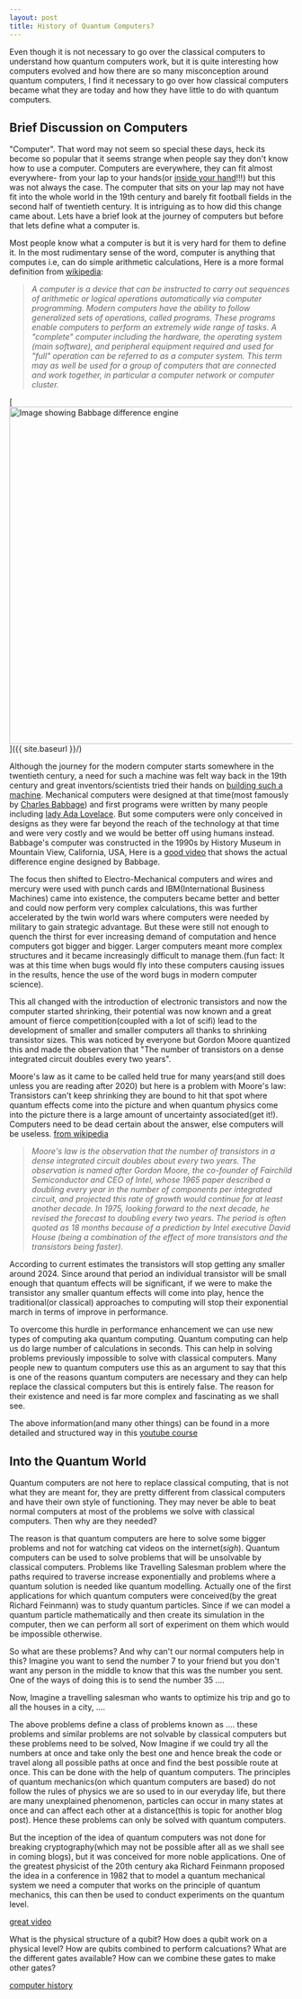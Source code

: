 ```yaml
---
layout: post
title: History of Quantum Computers?
---
```


Even though it is not necessary to go over the classical computers to understand how quantum computers work, but it is quite interesting how computers evolved and how there are so many misconception around quantum computers, I find it necessary to go over how classical computers became what they are today and how they have little to do with quantum computers. 

## Brief Discussion on Computers

"Computer". That word may not seem so special these days, heck its become so popular that it seems strange when people say they don't know how to use a computer. Computers are everywhere, they can fit almost everywhere- from your lap to your hands(or [inside your hand](https://www.dailymail.co.uk/sciencetech/article-3221287/Would-microchipped-Kaspersky-implants-chip-man-s-hand-one-day-used-pay-goods-unlock-home.html)!!!) but this was not always the case. The computer that sits on your lap may not have fit into the whole world in the 19th century and barely fit football fields in the second half of twentieth century. It is intriguing as to how did this change came about. Lets have a brief look at the journey of computers but before that lets define what a computer is.

Most people know what a computer is but it is very hard for them to define it. In the most rudimentary sense of the word, computer is anything that computes i.e, can do simple arithmetic calculations, Here is a more formal definition from [wikipedia](https://en.wikipedia.org/wiki/Computer):

>_A computer is a device that can be instructed to carry out sequences of arithmetic or logical operations automatically via computer programming. Modern computers have the ability to follow generalized sets of operations, called programs. These programs enable computers to perform an extremely wide range of tasks. A "complete" computer including the hardware, the operating system (main software), and peripheral equipment required and used for "full" operation can be referred to as a computer system. This term may as well be used for a group of computers that are connected and work together, in particular a computer network or computer cluster._

[<img src="{{ site.baseurl }}/images/DifferenceEngine.jpeg" alt="Image showing Babbage difference engine" style="width: 600px;"/>]({{ site.baseurl }}/)

Although the journey for the modern computer starts somewhere in the twentieth century, a need for such a machine was felt way back in the 19th century and great inventors/scientists tried their hands on [building such a machine](https://en.wikipedia.org/wiki/Difference_engine). Mechanical computers were designed at that time(most famously by [Charles Babbage](https://en.wikipedia.org/wiki/Charles_Babbage)) and first programs were written by many people including [lady Ada Lovelace](http://mentalfloss.com/article/53131/ada-lovelace-first-computer-programmer). But some computers were only conceived in designs as they were far beyond the reach of the technology at that time and were very costly and we would be better off using humans instead. Babbage's computer was constructed in the 1990s by History Museum in Mountain View, California, USA, Here is a [good video](https://www.youtube.com/watch?v=BlbQsKpq3Ak&t=1279s) that shows the actual difference engine designed by Babbage.

The focus then shifted to Electro-Mechanical computers and wires and mercury were used with punch cards and IBM(International Business Machines) came into existence, the computers became better and better and could now perform very complex calculations, this was further accelerated by the twin world wars where computers were needed by military to gain strategic advantage. But these were still not enough to quench the thirst for ever increasing demand of computation and hence computers got bigger and bigger. Larger computers meant more complex structures and it became increasingly difficult to manage them.(fun fact: It was at this time when bugs would fly into these computers causing issues in the results, hence the use of the word bugs in modern computer science).

This all changed with the introduction of electronic transistors and now the computer started shrinking, their potential was now known and a great amount of fierce competition(coupled with a lot of scifi) lead to the development of smaller and smaller computers all thanks to shrinking transistor sizes. This was noticed by everyone but Gordon Moore quantized this and made the observation that "The number of transistors on a dense integrated circuit doubles every two years".

Moore's law as it came to be called held true for many years(and still does unless you are reading after 2020) but here is a problem with Moore's law: Transistors can't keep shrinking they are bound to hit that spot where quantum effects come into the picture and when quantum physics come into the picture there is a large amount of uncertainty associated(get it!). Computers need to be dead certain about the answer, else computers will be useless. [from wikipedia](ttps://en.wikipedia.org/wiki/Moore%27s_law)

>_Moore's law is the observation that the number of transistors in a dense integrated circuit doubles about every two years. The observation is named after Gordon Moore, the co-founder of Fairchild Semiconductor and CEO of Intel, whose 1965 paper described a doubling every year in the number of components per integrated circuit, and projected this rate of growth would continue for at least another decade. In 1975, looking forward to the next decade, he revised the forecast to doubling every two years. The period is often quoted as 18 months because of a prediction by Intel executive David House (being a combination of the effect of more transistors and the transistors being faster)._   

According to current estimates the transistors will stop getting any smaller around 2024. Since around that period an individual transistor will be small enough that quantum effects will be significant, if we were to make the transistor any smaller quantum effects will come into play, hence the traditional(or classical) approaches to computing will stop their exponential march in terms of improve in performance.

To overcome this hurdle in performance enhancement we can use new types of computing aka quantum computing. Quantum computing can help us do large number of calculations in seconds. This can help in solving problems previously impossible to solve with classical computers. Many people new to quantum computers use this as an argument to say that this is one of the reasons quantum computers are necessary and they can help replace the classical computers but this is entirely false. The reason for their existence and need is far more complex and fascinating as we shall see.

The above information(and many other things) can be found in a more detailed and structured way in this [youtube course](https://www.youtube.com/playlist?list=PL8dPuuaLjXtNlUrzyH5r6jN9ulIgZBpdo)

## Into the Quantum World

Quantum computers are not here to replace classical computing, that is not what they are meant for, they are pretty different from classical computers and have their own style of functioning. They may never be able to beat normal computers at most of the problems we solve with classical computers. Then why are they needed?

The reason is that quantum computers are here to solve some bigger problems and not for watching cat videos on the internet(_sigh_). Quantum computers can be used to solve problems that will be unsolvable by classical computers. Problems like Travelling Salesman problem where the paths required to traverse increase exponentially and problems where a quantum solution is needed like quantum modelling. Actually one of the first applications for which quantum computers were conceived(by the great Richard Feinmann) was to study quantum particles. Since if we can model a quantum particle mathematically and then create its simulation in the computer, then we can perform all sort of experiment on them which would be impossible otherwise.

So what are these problems? And why can't our normal computers help in this? Imagine you want to send the number 7 to your friend but you don't want any person in the middle to know that this was the number you sent. One of the ways of doing this is to send the number 35 ....

Now, Imagine a travelling salesman who wants to optimize his trip and go to all the houses in a city, ....

The above problems define a class of problems known as .... these problems and similar problems are not solvable by classical computers but these problems need to be solved, Now Imagine if we could try all the numbers at once and take only the best one and hence break the code or travel along all possible paths at once and find the best possible route at once. This can be done with the help of quantum computers. The principles of quantum mechanics(on which quantum computers are based) do not follow the rules of physics we are so used to in our everyday life, but there are many unexplained phenomenon, particles can occur in many states at once and can affect each other at a distance(this is topic for another blog post). Hence these problems can only be solved with quantum computers.

But the inception of the idea of quantum computers was not done for breaking cryptography(which may not be possible after all as we shall see in coming blogs), but it was conceived for more noble applications. One of the greatest physicist of the 20th century aka Richard Feinmann proposed the idea in a conference in 1982 that to model a quantum mechanical system we need a computer that works on the principle of quantum mechanics, this can then be used to conduct experiments on the quantum level.  


[great video](https://www.youtube.com/watch?v=F8U1d2Hqark)


What is the physical structure of a qubit?
How does a qubit work on a physical level?
How are qubits combined to perform calcuations?
What are the different gates available?
How can we combine these gates to make other gates?


[computer history](https://www.computerhistory.org/timeline/1950/)